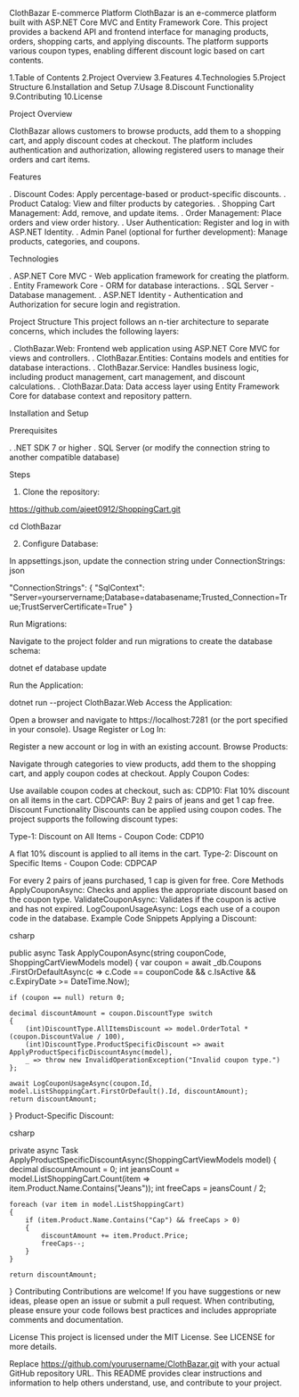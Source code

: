 ClothBazar E-commerce Platform
ClothBazar is an e-commerce platform built with ASP.NET Core MVC and Entity Framework Core. This project provides a backend API and frontend interface for managing products, orders, shopping carts, and applying discounts. The platform supports various coupon types, enabling different discount logic based on cart contents.

1.Table of Contents
2.Project Overview
3.Features
4.Technologies
5.Project Structure
6.Installation and Setup
7.Usage
8.Discount Functionality
9.Contributing
10.License


Project Overview

ClothBazar allows customers to browse products, add them to a shopping cart, and apply discount codes at checkout. The platform includes authentication and authorization, allowing registered users to manage their orders and cart items.

Features

. Discount Codes: Apply percentage-based or product-specific discounts.
. Product Catalog: View and filter products by categories.
. Shopping Cart Management: Add, remove, and update items.
. Order Management: Place orders and view order history.
. User Authentication: Register and log in with ASP.NET Identity.
. Admin Panel (optional for further development): Manage products, categories, and coupons.

Technologies

. ASP.NET Core MVC - Web application framework for creating the platform.
. Entity Framework Core - ORM for database interactions.
. SQL Server - Database management.
. ASP.NET Identity - Authentication and Authorization for secure login and registration.

Project Structure
This project follows an n-tier architecture to separate concerns, which includes the following layers:

. ClothBazar.Web: Frontend web application using ASP.NET Core MVC for views and controllers.
. ClothBazar.Entities: Contains models and entities for database interactions.
. ClothBazar.Service: Handles business logic, including product management, cart management, and discount calculations.
. ClothBazar.Data: Data access layer using Entity Framework Core for database context and repository pattern.

Installation and Setup

Prerequisites

. .NET SDK 7 or higher
. SQL Server (or modify the connection string to another compatible database)

Steps

1. Clone the repository:

https://github.com/ajeet0912/ShoppingCart.git

cd ClothBazar


2. Configure Database:

In appsettings.json, update the connection string under ConnectionStrings:
json


"ConnectionStrings": {
  "SqlContext": "Server=yourservername;Database=databasename;Trusted_Connection=True;TrustServerCertificate=True"
}


Run Migrations:

Navigate to the project folder and run migrations to create the database schema:

dotnet ef database update


Run the Application:

dotnet run --project ClothBazar.Web
Access the Application:

Open a browser and navigate to https://localhost:7281 (or the port specified in your console).
Usage
Register or Log In:

Register a new account or log in with an existing account.
Browse Products:

Navigate through categories to view products, add them to the shopping cart, and apply coupon codes at checkout.
Apply Coupon Codes:

Use available coupon codes at checkout, such as:
CDP10: Flat 10% discount on all items in the cart.
CDPCAP: Buy 2 pairs of jeans and get 1 cap free.
Discount Functionality
Discounts can be applied using coupon codes. The project supports the following discount types:

Type-1: Discount on All Items - Coupon Code: CDP10

A flat 10% discount is applied to all items in the cart.
Type-2: Discount on Specific Items - Coupon Code: CDPCAP

For every 2 pairs of jeans purchased, 1 cap is given for free.
Core Methods
ApplyCouponAsync: Checks and applies the appropriate discount based on the coupon type.
ValidateCouponAsync: Validates if the coupon is active and has not expired.
LogCouponUsageAsync: Logs each use of a coupon code in the database.
Example Code Snippets
Applying a Discount:

csharp

public async Task<decimal> ApplyCouponAsync(string couponCode, ShoppingCartViewModels model)
{
    var coupon = await _db.Coupons
        .FirstOrDefaultAsync(c => c.Code == couponCode && c.IsActive && c.ExpiryDate >= DateTime.Now);

    if (coupon == null) return 0;

    decimal discountAmount = coupon.DiscountType switch
    {
        (int)DiscountType.AllItemsDiscount => model.OrderTotal * (coupon.DiscountValue / 100),
        (int)DiscountType.ProductSpecificDiscount => await ApplyProductSpecificDiscountAsync(model),
        _ => throw new InvalidOperationException("Invalid coupon type.")
    };

    await LogCouponUsageAsync(coupon.Id, model.ListShoppingCart.FirstOrDefault().Id, discountAmount);
    return discountAmount;
}
Product-Specific Discount:

csharp

private async Task<decimal> ApplyProductSpecificDiscountAsync(ShoppingCartViewModels model)
{
    decimal discountAmount = 0;
    int jeansCount = model.ListShoppingCart.Count(item => item.Product.Name.Contains("Jeans"));
    int freeCaps = jeansCount / 2;

    foreach (var item in model.ListShoppingCart)
    {
        if (item.Product.Name.Contains("Cap") && freeCaps > 0)
        {
            discountAmount += item.Product.Price;
            freeCaps--;
        }
    }

    return discountAmount;
}
Contributing
Contributions are welcome! If you have suggestions or new ideas, please open an issue or submit a pull request. When contributing, please ensure your code follows best practices and includes appropriate comments and documentation.

License
This project is licensed under the MIT License. See LICENSE for more details.

Replace https://github.com/yourusername/ClothBazar.git with your actual GitHub repository URL. This README provides clear instructions and information to help others understand, use, and contribute to your project.